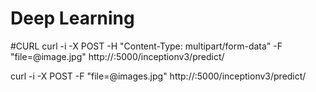 # Deep Learning

#CURL
curl -i -X POST -H "Content-Type: multipart/form-data" -F "file=@image.jpg" http://<public-ip>:5000/inceptionv3/predict/

curl -i -X POST -F "file=@images.jpg" http://<public-ip>:5000/inceptionv3/predict/
